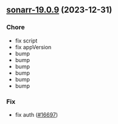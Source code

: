 

## [sonarr-19.0.9](https://github.com/truecharts/charts/compare/sonarr-19.0.0...sonarr-19.0.9) (2023-12-31)

### Chore
  
- fix script
- fix appVersion
- bump
- bump
- bump
- bump
- bump
- bump

### Fix
  
- fix auth ([#16697](https://github.com/truecharts/charts/issues/16697))